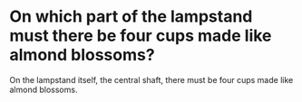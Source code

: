 # On which part of the lampstand must there be four cups made like almond blossoms?

On the lampstand itself, the central shaft, there must be four cups made like almond blossoms.
